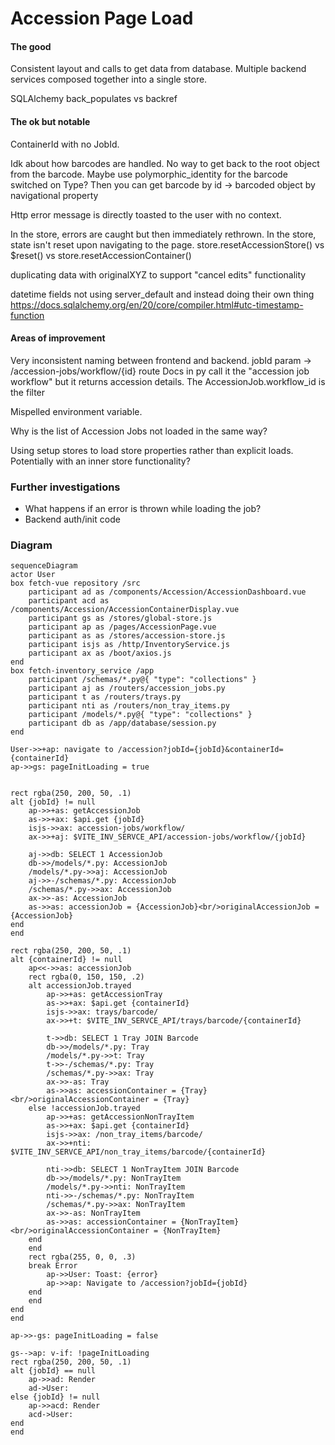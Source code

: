 # Accession Page Load

#### The good

Consistent layout and calls to get data from database.
Multiple backend services composed together into a single store.

SQLAlchemy back_populates vs backref

#### The ok but notable

ContainerId with no JobId.

Idk about how barcodes are handled.
No way to get back to the root object from the barcode.
Maybe use polymorphic_identity for the barcode switched on Type?
Then you can get barcode by id -> barcoded object by navigational property

Http error message is directly toasted to the user with no context.

In the store, errors are caught but then immediately rethrown.
In the store, state isn't reset upon navigating to the page.
store.resetAccessionStore() vs $reset() vs store.resetAccessionContainer()

duplicating data with originalXYZ to support "cancel edits" functionality

datetime fields not using server_default and instead doing their own thing
https://docs.sqlalchemy.org/en/20/core/compiler.html#utc-timestamp-function

#### Areas of improvement

Very inconsistent naming between frontend and backend.
jobId param -> /accession-jobs/workflow/{id} route
Docs in py call it the "accession job workflow" but it returns accession details.
The AccessionJob.workflow_id is the filter

Mispelled environment variable.

Why is the list of Accession Jobs not loaded in the same way?

Using setup stores to load store properties rather than explicit loads.
Potentially with an inner store functionality?

### Further investigations
* What happens if an error is thrown while loading the job?
* Backend auth/init code

### Diagram

```mermaid
sequenceDiagram
actor User
box fetch-vue repository /src
    participant ad as /components/Accession/AccessionDashboard.vue
    participant acd as /components/Accession/AccessionContainerDisplay.vue
    participant gs as /stores/global-store.js
    participant ap as /pages/AccessionPage.vue
    participant as as /stores/accession-store.js
    participant isjs as /http/InventoryService.js
    participant ax as /boot/axios.js
end
box fetch-inventory_service /app
    participant /schemas/*.py@{ "type": "collections" }
    participant aj as /routers/accession_jobs.py
    participant t as /routers/trays.py
    participant nti as /routers/non_tray_items.py
    participant /models/*.py@{ "type": "collections" }
    participant db as /app/database/session.py
end

User->>+ap: navigate to /accession?jobId={jobId}&containerId={containerId}
ap->>gs: pageInitLoading = true


rect rgba(250, 200, 50, .1)
alt {jobId} != null
    ap->>+as: getAccessionJob
    as->>+ax: $api.get {jobId}
    isjs->>ax: accession-jobs/workflow/
    ax->>+aj: $VITE_INV_SERVCE_API/accession-jobs/workflow/{jobId}

    aj->>db: SELECT 1 AccessionJob
    db->>/models/*.py: AccessionJob
    /models/*.py->>aj: AccessionJob
    aj->>-/schemas/*.py: AccessionJob
    /schemas/*.py->>ax: AccessionJob
    ax->>-as: AccessionJob
    as->>as: accessionJob = {AccessionJob}<br/>originalAccessionJob = {AccessionJob}
end
end

rect rgba(250, 200, 50, .1)
alt {containerId} != null 
    ap<<->>as: accessionJob
    rect rgba(0, 150, 150, .2)
    alt accessionJob.trayed
        ap->>+as: getAccessionTray
        as->>+ax: $api.get {containerId}
        isjs->>ax: trays/barcode/
        ax->>+t: $VITE_INV_SERVCE_API/trays/barcode/{containerId}

        t->>db: SELECT 1 Tray JOIN Barcode
        db->>/models/*.py: Tray
        /models/*.py->>t: Tray
        t->>-/schemas/*.py: Tray
        /schemas/*.py->>ax: Tray
        ax->>-as: Tray
        as->>as: accessionContainer = {Tray}<br/>originalAccessionContainer = {Tray}
    else !accessionJob.trayed
        ap->>+as: getAccessionNonTrayItem
        as->>+ax: $api.get {containerId}
        isjs->>ax: /non_tray_items/barcode/
        ax->>+nti: $VITE_INV_SERVCE_API/non_tray_items/barcode/{containerId}

        nti->>db: SELECT 1 NonTrayItem JOIN Barcode
        db->>/models/*.py: NonTrayItem
        /models/*.py->>nti: NonTrayItem
        nti->>-/schemas/*.py: NonTrayItem
        /schemas/*.py->>ax: NonTrayItem
        ax->>-as: NonTrayItem
        as->>as: accessionContainer = {NonTrayItem}<br/>originalAccessionContainer = {NonTrayItem}
    end
    end
    rect rgba(255, 0, 0, .3)
    break Error
        ap->>User: Toast: {error}
        ap->>ap: Navigate to /accession?jobId={jobId}
    end
    end
end
end

ap->>-gs: pageInitLoading = false

gs-->ap: v-if: !pageInitLoading
rect rgba(250, 200, 50, .1)
alt {jobId} == null
    ap->>ad: Render
    ad->User:
else {jobId} != null
    ap->>acd: Render
    acd->User:
end
end
```
